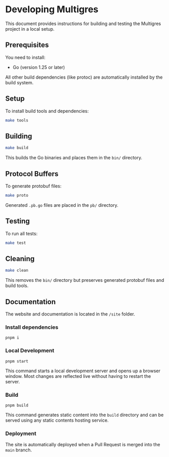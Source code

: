 # Developing Multigres

This document provides instructions for building and testing the Multigres project in a local setup.

## Prerequisites

You need to install:
- Go (version 1.25 or later)

All other build dependencies (like protoc) are automatically installed by the build system.

## Setup

To install build tools and dependencies:

```bash
make tools
```

## Building

```bash
make build
```

This builds the Go binaries and places them in the `bin/` directory.

## Protocol Buffers

To generate protobuf files:

```bash
make proto
```

Generated `.pb.go` files are placed in the `pb/` directory.

## Testing

To run all tests:

```bash
make test
```

## Cleaning

```bash
make clean
```

This removes the `bin/` directory but preserves generated protobuf files and build tools.

## Documentation

The website and documentation is located in the `/site` folder.

### Install dependencies

```
pnpm i
```

### Local Development

```
pnpm start
```

This command starts a local development server and opens up a browser window. Most changes are reflected live without having to restart the server.

### Build

```
pnpm build
```

This command generates static content into the `build` directory and can be served using any static contents hosting service.

### Deployment

The site is automatically deployed when a Pull Request is merged into the `main` branch. 